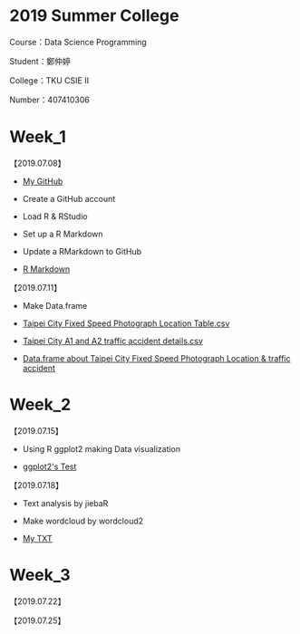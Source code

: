 # 2019 Summer College

Course：Data Science Programming

Student：鄭仲婷

College：TKU CSIE Ⅱ

Number：407410306

# Week_1 

【2019.07.08】

- [My GitHub](https://allare198064.github.io/2019-Summer-College/)

- Create a GitHub account

- Load R & RStudio
 
- Set up a R Markdown
 
- Update a RMarkdown to GitHub

- [ R Markdown ](https://allare198064.github.io/2019-Summer-College/Week_1/0708_Mom/Text_1.html)
 

【2019.07.11】

- Make Data.frame

- [Taipei City Fixed Speed Photograph Location Table.csv](https://data.taipei/api/getDatasetInfo/downloadResource?id=745b8808-061f-4f5b-9a62-da1590c049a9&rid=5012e8ba-5ace-4821-8482-ee07c147fd0a)

- [Taipei City A1 and A2 traffic accident details.csv](https://data.taipei/api/getDatasetInfo/downloadResource?id=2f238b4f-1b27-4085-93e9-d684ef0e2735&rid=ea731a84-e4a1-4523-b981-b733beddbc1f)

- [Data.frame about Taipei City Fixed Speed Photograph Location & traffic accident](https://allare198064.github.io/2019-Summer-College/Week_1/0711_Thu/Test_2.html)

# Week_2 

【2019.07.15】

- Using R ggplot2 making Data visualization

- [ggplot2's Test](https://allare198064.github.io/2019-Summer-College/Week_2/0716_Mon/Test_3.html)

【2019.07.18】
- Text analysis by jiebaR

- Make wordcloud by wordcloud2

- [My TXT](https://allare198064.github.io/2019-Summer-College/Week_2/0718_Thu/Test_4.html)

# Week_3 

【2019.07.22】

【2019.07.25】
